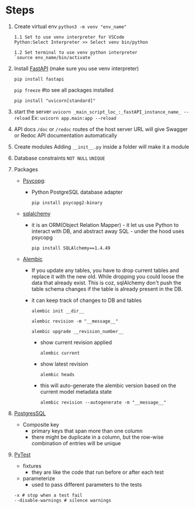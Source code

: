 # Steps

1.  Create virtual env
    `python3 -m venv "env_name"`

        1.1 Set to use venv interpreter for VSCode
        Python:Select Interpreter >> Select venv bin/python

        1.2 Set terminal to use venv python interpreter
        `source env_name/bin/activate`

2.  Install [FastAPI](https://fastapi.tiangolo.com/tutorial/) (make sure you use venv interpreter)

    `pip install fastapi`

    `pip freeze` #to see all packages installed

    `pip install "uvicorn[standard]"`

3.  start the server
    `uvicorn _main_script_loc_:_fastAPI_instance_name_ --reload`
    Ex: `uvicorn app.main:app --reload`

4.  API docs
    `/doc` or `/redoc` routes of the host server URL will give Swagger or Redoc API documentation automatically

5.  Create modules
    Adding `__init__.py` inside a folder will make it a module

6.  Database constraints
    `NOT NULL`
    `UNIQUE`

7.  Packages

    - [Psycopg](https://www.psycopg.org/docs/):

      - Python PostgreSQL database adapter

        `pip install psycopg2-binary`

    - [sqlalchemy](https://docs.sqlalchemy.org/en/20/tutorial/index.html)

      - it is an ORM(Object Relation Mapper) - it let us use Python to interact with DB, and abstract away SQL - under the hood uses psycopg

        `pip install SQLAlchemy==1.4.49`

    - [Alembic](https://alembic.sqlalchemy.org/en/latest/tutorial.html)

      - If you update any tables, you have to drop current tables and replace it with the new old. While dropping you could loose the data that already exist. This is coz, sqlAlchemy don't push the table schema changes if the table is already present in the DB.
      - it can keep track of changes to DB and tables

        `alembic init __dir__`

        `alembic revision -m "__message__"`

        `alembic upgrade __revision_number__`

        - show current revision applied

          `alembic current`

        - show latest revision

          `alembic heads`

        - this will auto-generate the alembic version based on the current model metadata state

          `alembic revision --autogenerate -m "__message__"`

8.  [PostgresSQL](https://www.postgresqltutorial.com/)

    - Composite key
      - primary keys that span more than one column
      - there might be duplicate in a column, but the row-wise combination of entries will be unique

9.  [PyTest](https://docs.pytest.org/en/7.4.x/)

    - fixtures
      - they are like the code that run before or after each test
    - parameterize
      - used to pass different parameters to the tests

    ```
    -x # stop when a test fail
    --disable-warnings # silence warnings
    ```
